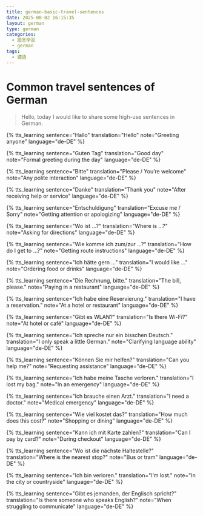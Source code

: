 ```yaml
---
title: german-basic-travel-sentences
date: 2025-08-02 16:15:35
layout: german
type: german
categories:
  - 語言學習
  - german
tags:
  - 德語
---
```


# Common travel sentences of German

> Hello, today I would like to share some high-use sentences in German.

{% tts_learning
  sentence="Hallo"
  translation="Hello"
  note="Greeting anyone"
  language="de-DE"
%}

{% tts_learning
  sentence="Guten Tag"
  translation="Good day"
  note="Formal greeting during the day"
  language="de-DE"
%}

{% tts_learning
  sentence="Bitte"
  translation="Please / You’re welcome"
  note="Any polite interaction"
  language="de-DE"
%}

{% tts_learning
  sentence="Danke"
  translation="Thank you"
  note="After receiving help or service"
  language="de-DE"
%}

{% tts_learning
  sentence="Entschuldigung"
  translation="Excuse me / Sorry"
  note="Getting attention or apologizing"
  language="de-DE"
%}

{% tts_learning
  sentence="Wo ist …?"
  translation="Where is …?"
  note="Asking for directions"
  language="de-DE"
%}

{% tts_learning
  sentence="Wie komme ich zum/zur …?"
  translation="How do I get to …?"
  note="Getting route instructions"
  language="de-DE"
%}

{% tts_learning
  sentence="Ich hätte gern …"
  translation="I would like …"
  note="Ordering food or drinks"
  language="de-DE"
%}

{% tts_learning
  sentence="Die Rechnung, bitte."
  translation="The bill, please."
  note="Paying in a restaurant"
  language="de-DE"
%}

{% tts_learning
  sentence="Ich habe eine Reservierung."
  translation="I have a reservation."
  note="At a hotel or restaurant"
  language="de-DE"
%}

{% tts_learning
  sentence="Gibt es WLAN?"
  translation="Is there Wi-Fi?"
  note="At hotel or café"
  language="de-DE"
%}

{% tts_learning
  sentence="Ich spreche nur ein bisschen Deutsch."
  translation="I only speak a little German."
  note="Clarifying language ability"
  language="de-DE"
%}

{% tts_learning
  sentence="Können Sie mir helfen?"
  translation="Can you help me?"
  note="Requesting assistance"
  language="de-DE"
%}

{% tts_learning
  sentence="Ich habe meine Tasche verloren."
  translation="I lost my bag."
  note="In an emergency"
  language="de-DE"
%}

{% tts_learning
  sentence="Ich brauche einen Arzt."
  translation="I need a doctor."
  note="Medical emergency"
  language="de-DE"
%}

{% tts_learning
  sentence="Wie viel kostet das?"
  translation="How much does this cost?"
  note="Shopping or dining"
  language="de-DE"
%}

{% tts_learning
  sentence="Kann ich mit Karte zahlen?"
  translation="Can I pay by card?"
  note="During checkout"
  language="de-DE"
%}

{% tts_learning
  sentence="Wo ist die nächste Haltestelle?"
  translation="Where is the nearest stop?"
  note="Bus or tram"
  language="de-DE"
%}

{% tts_learning
  sentence="Ich bin verloren."
  translation="I’m lost."
  note="In the city or countryside"
  language="de-DE"
%}

{% tts_learning
  sentence="Gibt es jemanden, der Englisch spricht?"
  translation="Is there someone who speaks English?"
  note="When struggling to communicate"
  language="de-DE"
%}
